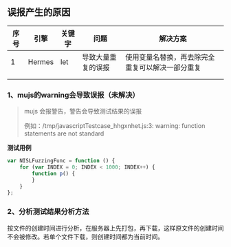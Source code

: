 ## 误报产生的原因

| 序号 | 引擎   | 关键字 | 问题               | 解决方案                                         |
| ---- | ------ | ------ | ------------------ | ------------------------------------------------ |
| 1    | Hermes | let    | 导致大量重复的误报 | 使用变量名替换，再去除完全重复可以解决一部分重复 |
|      |        |        |                    |                                                  |
|      |        |        |                    |                                                  |



### 1、mujs的warning会导致误报（未解决）
> mujs 会报警告，警告会导致测试结果的误报
>
> 例如：/tmp/javascriptTestcase_hhgxnhet.js:3: warning: function statements are not standard
>

**测试用例**

```js
var NISLFuzzingFunc = function () {
    for (var INDEX = 0; INDEX < 1000; INDEX++) {
        function p() {
        }
    }
};
```



### 2、分析测试结果分析方法

​		按文件的创建时间进行分析，在服务器上先打包，再下载，这样原文件的创建时间不会被修改。若单个文件下载，则创建时间都为当前时间。

